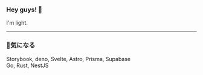 ### Hey guys! 👋
I'm light. 

___

### 👀気になる  
Storybook, deno, Svelte, Astro, Prisma, Supabase  
Go, Rust, NestJS  

<!-- <p align="left"> 
  <img alt="Top Langs" height="150px" src="https://github-readme-stats.vercel.app/api/top-langs/?username=light-planck&layout=compact&show_icons=true&theme=tokyonight" />
  <img alt="github stats" height="150px" src="https://github-readme-stats.vercel.app/api?username=light-planck&theme=tokyonight&show_icons=ture" />
</p> -->

<!-- ___

### 📚Skills

<p align="center">
  <a>
    <img src="https://img.shields.io/badge/-C++-00599C.svg?logo=c%2B%2B&style==style=for-the-badge&logoColor=white" />
  </a>

  <a>
    <img src="https://img.shields.io/badge/-Python-3776AB.svg?logo=python&style==style=for-the-badge&logoColor=white" />
  </a>
</p>

<p align="center">
  <a>
    <img src="https://img.shields.io/badge/-HTML-E34F26.svg?logo=HTML5&style==style=for-the-badge&logoColor=white" />
  </a>

  <a>
    <img src="https://img.shields.io/badge/-CSS-1572B6.svg?logo=CSS3&style==style=for-the-badge&logoColor=white" />
  </a>

  <a>
    <img src="https://img.shields.io/badge/-JavaScript-F7DF1E.svg?logo=JavaScript&style==style=for-the-badge&logoColor=white" />
  </a> -->


<!--   <a>
    <img src="https://img.shields.io/badge/-Node.js-339933.svg?logo=Node.js&style==style=for-the-badge&logoColor=white" />
  </a> -->
</p>

<!-- <p align="center">
  <a>
    <img src="https://img.shields.io/badge/-TypeScript-3178C6.svg?logo=TypeScript&style==style=for-the-badge&logoColor=white" />
  </a>

  <a>
    <img src="https://img.shields.io/badge/-React-61DAFB.svg?logo=React&style==style=for-the-badge&logoColor=white" />
  </a>

  <a>
    <img src="https://img.shields.io/badge/-Next.js-000000.svg?logo=Next.js&style==style=for-the-badge&logoColor=white" />
  </a>
</p> -->

<!-- ___ -->
<!-- 
### 🔧Tools

<p align="center">
  <a>
    <img src="https://img.shields.io/badge/-Git-F05032.svg?logo=Git&style==style=for-the-badge&logoColor=white" />
  </a>

  <a>
    <img src="https://img.shields.io/badge/-Ubuntu-E95420.svg?logo=Ubuntu&style==style=for-the-badge&logoColor=white" />
  </a>

  <a>
    <img src="https://img.shields.io/badge/-docker-2496ED.svg?logo=docker&style=style=for-the-badge&logoColor=white" />
  </a>
</p>

<p align="center">
  <a>
    <img src="https://img.shields.io/badge/-vscode-007ACC.svg?logo=visualstudiocode&style==style=for-the-badge&logoColor=white" />
  </a>

  <a>
    <img src="https://img.shields.io/badge/-Notion-000000.svg?logo=Notion&style==style=for-the-badge&logoColor=white" />
  </a>

  <a>
    <img src="https://img.shields.io/badge/-Slack-4A154B.svg?logo=Slack&style==style=for-the-badge&logoColor=white" />
  </a>
</p> -->

<!-- ___ -->

<!-- ### 🔗Links

<p align="center">
  <a href="https://twitter.com/light_planck" target="_blank">
    <img alt="Twitter" src="https://img.shields.io/badge/twitter-%231DA1F2.svg?&style=for-the-badge&logo=twitter&logoColor=white" />
  </a>
  
  <a href="https://www.light-planck.dev/" target="_blank">
    <img src="https://img.shields.io/badge/BLOG-reen.svg?&style=for-the-badge&logoColor=white" />
  </a>

  <a href="https://atcoder.jp/users/planck16" target="_blank">
    <img src="https://img.shields.io/badge/AtCoder-000000.svg?&style=for-the-badge&logoColor=white" />
  </a>
</p> -->
